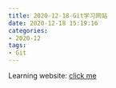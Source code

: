 ```yaml
---
title: 2020-12-18-Git学习网站
date: 2020-12-18 15:19:16
categories:
- 2020-12
tags:
- Git
---
```



Learning website: [click me](https://learngitbranching.js.org/?locale=zh_CN)

